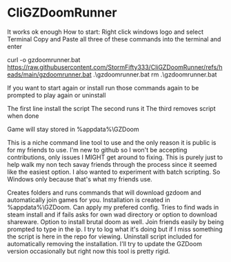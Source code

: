 # CliGZDoomRunner
It works ok enough
How to start:
Right click windows logo and select Terminal
Copy and Paste all three of these commands into the terminal and enter

curl -o gzdoomrunner.bat https://raw.githubusercontent.com/StormFifty333/CliGZDoomRunner/refs/heads/main/gzdoomrunner.bat
.\gzdoomrunner.bat
rm .\gzdoomrunner.bat

If you want to start again or install run those commands again to be prompted to play again or uninstall

The first line install the script
The second runs it
The third removes script when done

Game will stay stored in %appdata%\GZDoom

This is a niche command line tool to use and the only reason it is public is for my friends to use.
I'm new to github so I won't be accepting contributions, only issues I MIGHT get around to fixing.
This is purely just to help walk my non tech savay friends through the process since it seemed like the easiest option.
I also wanted to experiment with batch scripting.
So Windows only because that's what my friends use.

Creates folders and runs commands that will download gzdoom and automatically join games for you.
Installation is created in %appdata%\GZDoom.
Can apply my prefered config.
Tries to find wads in steam install and if fails asks for own wad directory or option to download shareware.
Option to install brutal doom as well.
Join friends easily by being prompted to type in the ip.
I try to log what it's doing but if I miss something the script is here in the repo for viewing.
Uninstall script included for automatically removing the installation.
I'll try to update the GZDoom version occasionally but right now this tool is pretty rigid.
